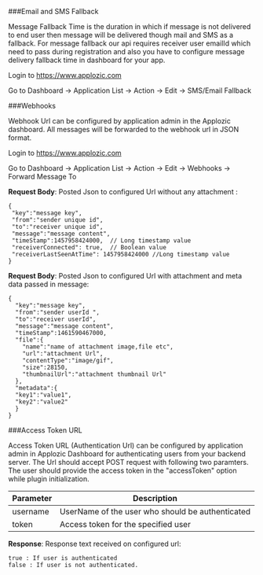 

###Email and SMS Fallback

Message Fallback Time is the duration in which if message is not delivered to end user then message will be delivered though mail and SMS as a fallback. For message fallback our api requires receiver user emailId which need to pass during registration and also you have to configure message delivery fallback time in dashboard for your app.  

Login to https://www.applozic.com 

Go to Dashboard -> Application List -> Action -> Edit -> SMS/Email Fallback




###Webhooks

Webhook Url can be configured by application admin in the Applozic dashboard. All messages will be forwarded to the webhook url in JSON format.

Login to https://www.applozic.com 

Go to Dashboard -> Application List -> Action -> Edit -> Webhooks -> Forward Message To


**Request Body**: Posted Json to configured Url without any attachment :

```
{
 "key":"message key",
 "from":"sender unique id",
 "to":"receiver unique id",
 "message":"message content",
 "timeStamp":1457958424000,  // Long timestamp value
 "receiverConnected": true,  // Boolean value
 "receiverLastSeenAtTime": 1457958424000 //Long timestamp value
}
```

**Request Body**: Posted Json to configured Url with  attachment and meta data passed in message:
 
```  
{  
  "key":"message key",
  "from":"sender userId ",
  "to":"receiver userId",
  "message":"message content",
  "timeStamp":1461590467000,
  "file":{  
    "name":"name of attachment image,file etc",
    "url":"attachment Url",
    "contentType":"image/gif",
    "size":28150,
    "thumbnailUrl":"attachment thumbnail Url"
  },
  "metadata":{
  "key1":"value1",
  "key2":"value2"
  }
}
```

###Access Token URL

Access Token URL (Authentication Url) can be configured by application admin in Applozic Dashboard for authenticating users from your backend server. The Url should accept POST request with following two paramters.
The user should provide the access token in the "accessToken" option while plugin initialization.

| Parameter  | Description |
| ------------- | ------------- |
| username | UserName of the user who should be authenticated |
| token | Access token for the specified user |

**Response**: Response text received on configured url:

 ```  
true : If user is authenticated
false : If user is not authenticated.
 ```
